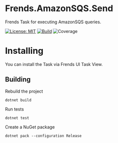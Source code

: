 # Frends.AmazonSQS.Send
Frends Task for executing AmazonSQS queries.

[![License: MIT](https://img.shields.io/badge/License-MIT-green.svg)](https://opensource.org/licenses/MIT) 
[![Build](https://github.com/FrendsPlatform/Frends.AmazonSQS/actions/workflows/ExecuteQuery_build_and_test_on_main.yml/badge.svg)](https://github.com/FrendsPlatform/Frends.AmazonSQS/actions)
![Coverage](https://app-github-custom-badges.azurewebsites.net/Badge?key=FrendsPlatform/Frends.AmazonSQS/Frends.AmazonSQS.Send|main)

# Installing

You can install the Task via Frends UI Task View.

## Building

Rebuild the project

`dotnet build`

Run tests

`dotnet test`

Create a NuGet package

`dotnet pack --configuration Release`